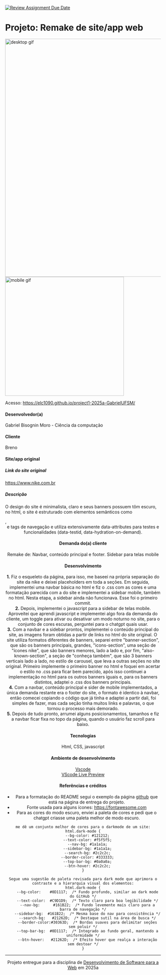 [![Review Assignment Due Date](https://classroom.github.com/assets/deadline-readme-button-22041afd0340ce965d47ae6ef1cefeee28c7c493a6346c4f15d667ab976d596c.svg)](https://classroom.github.com/a/-0GsTofh)
# Projeto: Remake de site/app web

<img src="gifs/desktop.gif" alt="desktop gif" width="768"/>

<img src="gifs/mobile.gif" alt="mobile gif" width="384"/>

Acesso: https://elc1090.github.io/project1-2025a-GabrielUFSM/


#### Desenvolvedor(a)
Gabriel Bisognin Moro - Ciência da computação

#### Cliente
Breno



#### Site/app original

##### Link do site original
https://www.nike.com.br

##### Descrição
O design do site é minimalista, claro e seus banners possuem tôm escuro, no html, o site é estruturado com elementos semânticos como <section>, <header> e tags de navegação e utiliza extensivamente data-attributes para testes e funcionalidades (data-testid, data-hydration-on-demand).


#### Demanda do(a) cliente
Remake de: Navbar, conteúdo principal e footer. Sidebar para telas mobile

#### Desenvolvimento   

**1.** Fiz o esqueleto da página, para isso, me baseei na própria separação do site da nike e deixei placeholders em toda a seções. Em seguida, implementei uma navbar básica no html e fiz o .css com as cores e uma formatação parecida com a do site e implementei a sidebar mobile, também no html. Nesta etapa, a sidebar ainda não funcionava. Esse foi o primeiro commit.  
**2.** Depois, implementei o javascript para a sidebar de telas mobile. Aproveitei que aprendi javascript e implementei algo fora da demanda do cliente, um toggle para ativar ou desativar um modo noturno no site, para o conjunto de cores escuras, perguntei para o chatgpt quais usar.  
**3.** Com a navbar e a sidebar prontos, implementei o conteúdo princípal do site, as imagens foram obtidas a partir de links no html do site original. O site utiliza formatos diferentes de banners, separei entre "banner-section", que são os banners principais, grandes, "icons-section", uma seção de "ícones nike", que são banners menores, lado a lado e, por fim, "also-known-section", a seção de "conheça também", que são 3 banners verticais lado a lado, no estilo de carousel, que leva a outras seções no site original. Primeiro implemente o primeiro banner no html e foquei em acertar o estilo no .css para ficar bem parecido, após isso continuei a implementação no html para os outros banners iguais e, para os banners distintos, adaptei o .css dos banners principais.  
**4.** Com a navbar, conteúdo principal e sider de mobile implementados, a única demanda restante era o footer do site, o formato é identico à navbar, então comecei copiando o código que já tinha e adaptei a partir dali, foi simples de fazer, mas cada seção tinha muitos links e palavras, o que tornou o processo mais demorado.  
**5.** Depois de tudo pronto, arrumei alguns posicionamentos, tamanhos e fiz a navbar ficar fixa no topo da página, quando o usuário faz scroll para baixo.

#### Tecnologias

Html, CSS, javascript

#### Ambiente de desenvolvimento

[Vscode](https://code.visualstudio.com/)   
[VScode Live Preview](https://marketplace.visualstudio.com/items?itemName=ms-vscode.live-server)   

#### Referências e créditos

- Para a formatação do README segui o exemplo da página [github](https://github.com/elc1090/project1-2024a-pizzutta) que está na página de entrega do projeto.
- Fonte usada para alguns ícones: https://fontawesome.com
- Para as cores do modo escuro, enviei a paleta de cores e pedi que o chatgpt criasse uma paleta melhor de modo escuro.

```
me dê um conjunto melhor de cores para o darkmode de um site:
html.dark-mode {
    --bg-color: #121212;
    --text-color: #f5f5f5;
    --nav-bg: #1a1a1a;
    --sidebar-bg: #1a1a1a;
    --search-bg: #2c2c2c;
    --border-color: #333333;
    --top-bar-bg: #0a0a0a;
    --btn-hover: #2c2c2c;
}

Segue uma sugestão de paleta revisada para dark mode que aprimora o contraste e a hierarquia visual dos elementos:
html.dark-mode {
    --bg-color:    #0D1117;  /* Fundo profundo, similar ao dark mode do GitHub */
    --text-color:  #C9D1D9;  /* Texto claro para boa legibilidade */
    --nav-bg:      #161B22;  /* Fundo levemente mais claro para a barra de navegação */
    --sidebar-bg:  #161B22;  /* Mesma base do nav para consistência */
    --search-bg:   #21262D;  /* Destaque sutil na área de busca */
    --border-color:#30363D;  /* Bordas suaves para delimitar seções sem poluir */
    --top-bar-bg:  #0D1117;  /* Integrado ao fundo geral, mantendo a uniformidade */
    --btn-hover:   #21262D;  /* Efeito hover que realça a interação sem destoar */
}
```

---
Projeto entregue para a disciplina de [Desenvolvimento de Software para a Web](http://github.com/andreainfufsm/elc1090-2025a) em 2025a
